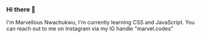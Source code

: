 ### Hi there 👋
I'm Marvellous Nwachukwu,
I'm currently learning CSS and JavaScript.
You can reach out to me on Instagram via my IG handle "marvel.codes"
<!--
**MarvelNwachukwu/MarvelNwachukwu** is a ✨ _special_ ✨ repository because its `README.md` (this file) appears on your GitHub profile.

Here are some ideas to get you started:

- 🔭 I’m currently working on ...
- 🌱 I’m currently learning ...
- 👯 I’m looking to collaborate on ...
- 🤔 I’m looking for help with ...
- 💬 Ask me about ...
- 📫 How to reach me: ...
- 😄 Pronouns: ...
- ⚡ Fun fact: ...
-->
